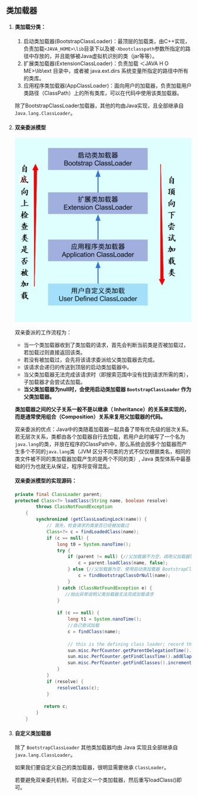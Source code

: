 ## 类加载器

1. #### 类加载分类：

   1. 启动类加载器(BootstrapClassLoader)：最顶层的加载类，由C++实现，负责加载`<JAVA_HOME>\lib`目录下以及被`-Xbootclasspath`参数所指定的路径中存放的，并且能够被Java虚拟机识别的类（jar等等）。
   2. 扩展类加载器(ExtensionClassLoader)：负责加载 ＜JAVA H O ME>\lib\ext 目录中，或者被 java.ext.dirs 系统变量所指定的路径中所有的类库。 
   3. 应用程序类加载器(AppClassLoader)：面向用户的加载器，负责加载用户类路径（ClassPath）上的所有类库，可以在代码中使用该类加载器。

   除了BootstrapClassLoader加载器，其他的均由Java实现，且全部继承自`Java.lang.ClassLoader`。

2. #### 双亲委派模型

   ![img](.\img\classloader_WPS图片.png)

   

   双亲委派的工作流程为：

   - 当一个类加载器收到了类加载的请求，首先会判断当前类是否被加载过，若加载过则直接返回该类。
   - 若没有被加载过，会先将该请求委派给父类加载器去完成。
   - 该请求会递归的传送到顶层的启动类加载器中。
   - 当父类加载器无法完成该请求时（即搜索范围中没有找到请求所需的类），子加载器才会尝试去加载。
   - **当父类加载器为null时，会使用启动类加载器 `BootstrapClassLoader` 作为父类加载器。**

   

   **类加载器之间的父子关系一般不是以继承（ Inheritance）的关系来实现的，而是通常使用组合（Composition）关系来复用父加载器的代码。** 

   

   双亲委派的优点：Java中的类随着加载器一起具备了带有优先级的层次关系。若无层次关系，类都由各个加载器自行去加载，若用户此时编写了一个名为`java.lang`的类，并放在程序的ClassPath中，那么系统会因多个加载器而产生多个不同的`java.lang`类（JVM 区分不同类的方式不仅仅根据类名，相同的类文件被不同的类加载器加载产生的是两个不同的类）, Java 类型体系中最基础的行为也就无从保证，程序将变得混乱。

   

   #### 双亲委派模型的实现源码：

   ```java
   private final ClassLoader parent; 
   protected Class<?> loadClass(String name, boolean resolve)
           throws ClassNotFoundException
       {
           synchronized (getClassLoadingLock(name)) {
               // 首先，检查请求的类是否已经被加载过
               Class<?> c = findLoadedClass(name);
               if (c == null) {
                   long t0 = System.nanoTime();
                   try {
                       if (parent != null) {//父加载器不为空，调用父加载器loadClass()方法处理
                           c = parent.loadClass(name, false);
                       } else {//父加载器为空，使用启动类加载器 BootstrapClassLoader 加载
                           c = findBootstrapClassOrNull(name);
                       }
                   } catch (ClassNotFoundException e) {
                      //抛出异常说明父类加载器无法完成加载请求
                   }
   
                   if (c == null) {
                       long t1 = System.nanoTime();
                       //自己尝试加载
                       c = findClass(name);
   
                       // this is the defining class loader; record the stats
                       sun.misc.PerfCounter.getParentDelegationTime().addTime(t1 - t0);
                       sun.misc.PerfCounter.getFindClassTime().addElapsedTimeFrom(t1);
                       sun.misc.PerfCounter.getFindClasses().increment();
                   }
               }
               if (resolve) {
                   resolveClass(c);
               }
       
              return c;
           }
       }
   ```

   

3. #### 自定义类加载器

   除了 `BootstrapClassLoader` 其他类加载器均由 Java 实现且全部继承自`java.lang.ClassLoader`。

   如果我们要自定义自己的类加载器，很明显需要继承 `ClassLoader`。

   若要避免双亲委托机制，可自定义一个类加载器，然后重写loadClass()即可。

   

